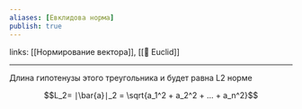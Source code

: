 ```yaml
---
aliases: [Евклидова норма]
publish: true
---
```

links: [[Нормирование вектора]], [[👤 Euclid]]

---

Длина гипотенузы этого треугольника и будет равна L2 норме

$$L_2= ∣\bar{a}∣_2 = \sqrt{a_1^2 + a_2^2 + ... + a_n^2}$$
